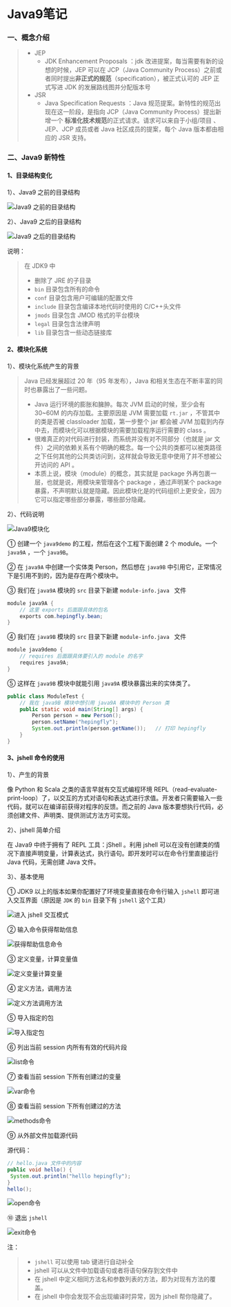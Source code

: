 # Java9笔记

### 一、概念介绍

> - JEP 
>   - JDK Enhancement Proposals  ：jdk 改进提案，每当需要有新的设想的时候，JEP 可以在 JCP（Java Community Process）之前或者同时提出**非正式的规范**（specification），被正式认可的 JEP 正式写进 JDK 的发展路线图并分配版本号
> - JSR
>   - Java Specification Requests ：Java 规范提案。新特性的规范出现在这一阶段，是指向 JCP（Java Community Process）提出新增一个 **标准化技术规范**的正式请求。请求可以来自于小组/项目 、JEP、JCP 成员或者 Java 社区成员的提案，每个 Java 版本都由相应的 JSR 支持。

### 二、Java9 新特性

#### 1、目录结构变化

1）、Java9 之前的目录结构

![Java9 之前的目录结构](https://shp-notes-1257820375.cos.ap-chengdu.myqcloud.com/shp-Java9/Java9%E4%B9%8B%E5%89%8D%E7%9B%AE%E5%BD%95%E7%BB%93%E6%9E%84.png)



2）、Java9 之后的目录结构

![Java9 之后的目录结构](https://shp-notes-1257820375.cos.ap-chengdu.myqcloud.com/shp-Java9/Java9%E4%B9%8B%E5%90%8E%E7%9B%AE%E5%BD%95%E7%BB%93%E6%9E%84.png)

说明：

> 在 JDK9 中
>
> - 删除了 JRE 的子目录
> - `bin` 目录包含所有的命令
> - `conf` 目录包含用户可编辑的配置文件
> - `include` 目录包含编译本地代码时使用的 C/C++头文件
> - `jmods` 目录包含 JMOD 格式的平台模块
> - `legal` 目录包含法律声明
> - `lib` 目录包含一些动态链接库

#### 2、模块化系统

1）、模块化系统产生的背景

> Java 已经发展超过 20 年（95 年发布），Java 和相关生态在不断丰富的同时也暴露出了一些问题。
>
> - Java 运行环境的膨胀和臃肿。每次 JVM 启动的时候，至少会有 30~60M 的内存加载。主要原因是 JVM 需要加载 `rt.jar` ，不管其中的类是否被 classloader 加载，第一步整个 jar 都会被 JVM 加载到内存中去，而模块化可以根据模块的需要加载程序运行需要的 class 。
> - 很难真正的对代码进行封装，而系统并没有对不同部分（也就是 jar 文件）之间的依赖关系有个明确的概念。每一个公共的类都可以被类路径之下任何其他的公共类访问到，这样就会导致无意中使用了并不想被公开访问的 API 。
> - 本质上说，模块（module）的概念，其实就是 package 外再包裹一层，也就是说，用模块来管理各个 package ，通过声明某个 package 暴露，不声明默认就是隐藏。因此模块化是的代码组织上更安全，因为它可以指定哪些部分暴露，哪些部分隐藏。

2）、代码说明

![Java9模块化](https://shp-notes-1257820375.cos.ap-chengdu.myqcloud.com/shp-Java9/java9%E6%A8%A1%E5%9D%97%E5%8C%96.png)



① 创建一个 `java9demo` 的工程，然后在这个工程下面创建 2 个 module。一个 `java9A` ，一个 `java9B`。

② 在 `java9A` 中创建一个实体类 Person，然后想在 `java9B` 中引用它，正常情况下是引用不到的，因为是存在两个模块中。

③ 我们在 `java9A` 模块的 `src` 目录下新建 `module-info.java ` 文件

```java
module java9A {
    // 这里 exports 后面跟具体的包名
    exports com.hepingfly.bean;
}
```

④ 我们在 `java9B` 模块的 `src` 目录下新建 `module-info.java ` 文件

```java
module java9demo {
    // requires 后面跟具体要引入的 module 的名字
    requires java9A;
}
```

⑤ 这样在 `java9B` 模块中就能引用 `java9A` 模块暴露出来的实体类了。

```java
public class ModuleTest {
    // 我在 java9B 模块中想引用 java9A 模块中的 Person 类
    public static void main(String[] args) {
        Person person = new Person();
        person.setName("hepingfly");
        System.out.println(person.getName());   // 打印 hepingfly
    }
}
```

#### 3、jshell 命令的使用

1）、产生的背景

像 Python 和 Scala 之类的语言早就有交互式编程环境 REPL（read-evaluate-print-loop）了，以交互的方式对语句和表达式进行求值。开发者只需要输入一些代码，就可以在编译前获得对程序的反馈。而之前的 Java 版本要想执行代码，必须创建文件、声明类、提供测试方法方可实现。

2）、jshell 简单介绍

在 Java9 中终于拥有了 REPL 工具：jShell 。利用 jshell 可以在没有创建类的情况下直接声明变量，计算表达式，执行语句。即开发时可以在命令行里直接运行 Java 代码，无需创建 Java 文件。

3）、基本使用

① JDK9 以上的版本如果你配置好了环境变量直接在命令行输入 `jshell` 即可进入交互界面（原因是 `JDK` 的 `bin` 目录下有 `jshell` 这个工具）

![进入 jshell 交互模式](https://shp-notes-1257820375.cos.ap-chengdu.myqcloud.com/shp-Java9/%E8%BF%9B%E5%85%A5jshell%E4%BA%A4%E4%BA%92%E6%A8%A1%E5%BC%8F.png)

② 输入命令获得帮助信息

![获得帮助信息命令](https://shp-notes-1257820375.cos.ap-chengdu.myqcloud.com/shp-Java9/%E5%B8%AE%E5%8A%A9%E4%BF%A1%E6%81%AF%E5%91%BD%E4%BB%A4.png)

③ 定义变量，计算变量值

![定义变量计算变量](https://shp-notes-1257820375.cos.ap-chengdu.myqcloud.com/shp-Java9/%E5%AE%9A%E4%B9%89%E5%8F%98%E9%87%8F%E8%AE%A1%E7%AE%97%E5%8F%98%E9%87%8F.png)

④ 定义方法，调用方法

![定义方法调用方法](https://shp-notes-1257820375.cos.ap-chengdu.myqcloud.com/shp-Java9/%E5%AE%9A%E4%B9%89%E5%92%8C%E8%B0%83%E7%94%A8%E6%96%B9%E6%B3%95.png)

⑤ 导入指定的包

![导入指定包](https://shp-notes-1257820375.cos.ap-chengdu.myqcloud.com/shp-Java9/%E5%AF%BC%E5%85%A5%E6%8C%87%E5%AE%9A%E7%9A%84%E5%8C%85.png)

⑥ 列出当前 session 内所有有效的代码片段

![list命令](https://shp-notes-1257820375.cos.ap-chengdu.myqcloud.com/shp-Java9/list%E5%91%BD%E4%BB%A4.png)

⑦ 查看当前 session 下所有创建过的变量

![var命令](https://shp-notes-1257820375.cos.ap-chengdu.myqcloud.com/shp-Java9/var%E5%91%BD%E4%BB%A4.png)

⑧ 查看当前 session 下所有创建过的方法

![methods命令](https://shp-notes-1257820375.cos.ap-chengdu.myqcloud.com/shp-Java9/methods%E5%91%BD%E4%BB%A4.png)

⑨ 从外部文件加载源代码

源代码：

```java
// hello.java 文件中的内容
public void hello() {
 System.out.println("helllo hepingfly");
}
hello();
```

![open命令](https://shp-notes-1257820375.cos.ap-chengdu.myqcloud.com/shp-Java9/open%E5%91%BD%E4%BB%A4.png)

⑩ 退出 `jshell`

![exit命令](https://shp-notes-1257820375.cos.ap-chengdu.myqcloud.com/shp-Java9/exit%E5%91%BD%E4%BB%A4.png)

注：

> - `jshell` 可以使用 tab 键进行自动补全
> - jshell 可以从文件中加载语句或者将语句保存到文件中
> - 在 jshell 中定义相同方法名和参数列表的方法，即为对现有方法的覆盖。
> - 在 jshell 中你会发现不会出现编译时异常，因为 jshell 帮你隐藏了。

